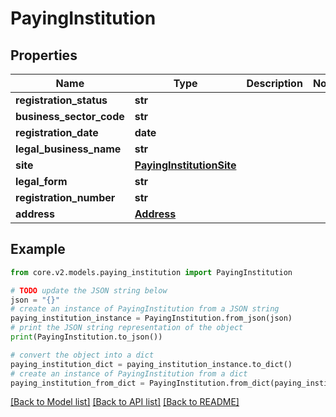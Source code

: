 # PayingInstitution


## Properties

Name | Type | Description | Notes
------------ | ------------- | ------------- | -------------
**registration_status** | **str** |  | 
**business_sector_code** | **str** |  | 
**registration_date** | **date** |  | 
**legal_business_name** | **str** |  | 
**site** | [**PayingInstitutionSite**](PayingInstitutionSite.md) |  | 
**legal_form** | **str** |  | 
**registration_number** | **str** |  | 
**address** | [**Address**](Address.md) |  | 

## Example

```python
from core.v2.models.paying_institution import PayingInstitution

# TODO update the JSON string below
json = "{}"
# create an instance of PayingInstitution from a JSON string
paying_institution_instance = PayingInstitution.from_json(json)
# print the JSON string representation of the object
print(PayingInstitution.to_json())

# convert the object into a dict
paying_institution_dict = paying_institution_instance.to_dict()
# create an instance of PayingInstitution from a dict
paying_institution_from_dict = PayingInstitution.from_dict(paying_institution_dict)
```
[[Back to Model list]](../README.md#documentation-for-models) [[Back to API list]](../README.md#documentation-for-api-endpoints) [[Back to README]](../README.md)


